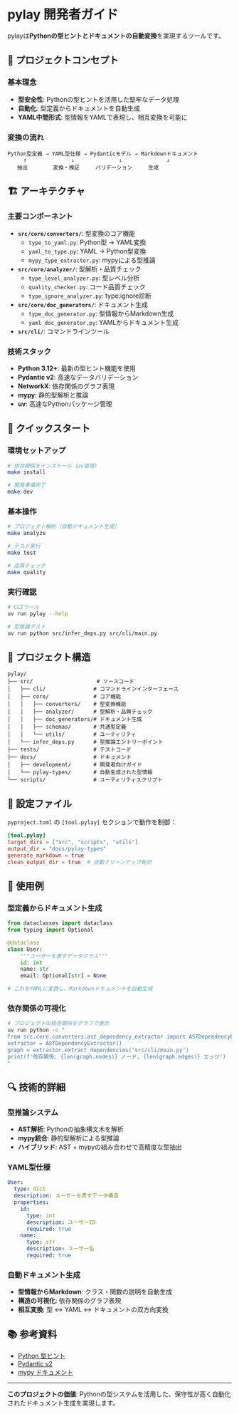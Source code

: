 # pylay 開発者ガイド

pylayは**Pythonの型ヒントとドキュメントの自動変換**を実現するツールです。

## 🎯 プロジェクトコンセプト

### 基本理念
- **型安全性**: Pythonの型ヒントを活用した堅牢なデータ処理
- **自動化**: 型定義からドキュメントを自動生成
- **YAML中間形式**: 型情報をYAMLで表現し、相互変換を可能に

### 変換の流れ
```
Python型定義 → YAML型仕様 → Pydanticモデル → Markdownドキュメント
     ↑              ↓              ↓              ↓
   抽出        変換・検証     バリデーション     生成
```

## 🏗️ アーキテクチャ

### 主要コンポーネント
- **`src/core/converters/`**: 型変換のコア機能
  - `type_to_yaml.py`: Python型 → YAML変換
  - `yaml_to_type.py`: YAML → Python型変換
  - `mypy_type_extractor.py`: mypyによる型推論
- **`src/core/analyzer/`**: 型解析・品質チェック
  - `type_level_analyzer.py`: 型レベル分析
  - `quality_checker.py`: コード品質チェック
  - `type_ignore_analyzer.py`: type:ignore診断
- **`src/core/doc_generators/`**: ドキュメント生成
  - `type_doc_generator.py`: 型情報からMarkdown生成
  - `yaml_doc_generator.py`: YAMLからドキュメント生成
- **`src/cli/`**: コマンドラインツール

### 技術スタック
- **Python 3.12+**: 最新の型ヒント機能を使用
- **Pydantic v2**: 高速なデータバリデーション
- **NetworkX**: 依存関係のグラフ表現
- **mypy**: 静的型解析と推論
- **uv**: 高速なPythonパッケージ管理

## 🚀 クイックスタート

### 環境セットアップ
```bash
# 依存関係をインストール（uv使用）
make install

# 開発準備完了
make dev
```

### 基本操作
```bash
# プロジェクト解析（自動ドキュメント生成）
make analyze

# テスト実行
make test

# 品質チェック
make quality
```

### 実行確認
```bash
# CLIツール
uv run pylay --help

# 型推論テスト
uv run python src/infer_deps.py src/cli/main.py
```

## 📁 プロジェクト構造

```
pylay/
├── src/                    # ソースコード
│   ├── cli/               # コマンドラインインターフェース
│   ├── core/              # コア機能
│   │   ├── converters/    # 型変換機能
│   │   ├── analyzer/      # 型解析・品質チェック
│   │   ├── doc_generators/# ドキュメント生成
│   │   ├── schemas/       # 共通型定義
│   │   └── utils/         # ユーティリティ
│   └── infer_deps.py      # 型推論エントリーポイント
├── tests/                 # テストコード
├── docs/                  # ドキュメント
│   ├── development/       # 開発者向けガイド
│   └── pylay-types/       # 自動生成された型情報
└── scripts/               # ユーティリティスクリプト
```

## 🔧 設定ファイル

`pyproject.toml` の `[tool.pylay]` セクションで動作を制御：

```toml
[tool.pylay]
target_dirs = ["src", "scripts", "utils"]
output_dir = "docs/pylay-types"
generate_markdown = true
clean_output_dir = true  # 自動クリーンアップ有効
```

## 🎨 使用例

### 型定義からドキュメント生成
```python
from dataclasses import dataclass
from typing import Optional

@dataclass
class User:
    """ユーザーを表すデータクラス"""
    id: int
    name: str
    email: Optional[str] = None

# これをYAMLに変換し、Markdownドキュメントを自動生成
```

### 依存関係の可視化
```bash
# プロジェクトの依存関係をグラフで表示
uv run python -c "
from src.core.converters.ast_dependency_extractor import ASTDependencyExtractor
extractor = ASTDependencyExtractor()
graph = extractor.extract_dependencies('src/cli/main.py')
print(f'依存関係: {len(graph.nodes)} ノード, {len(graph.edges)} エッジ')
"
```

## 🔍 技術的詳細

### 型推論システム
- **AST解析**: Pythonの抽象構文木を解析
- **mypy統合**: 静的型解析による型推論
- **ハイブリッド**: AST + mypyの組み合わせで高精度な型抽出

### YAML型仕様
```yaml
User:
  type: dict
  description: ユーザーを表すデータ構造
  properties:
    id:
      type: int
      description: ユーザーID
      required: true
    name:
      type: str
      description: ユーザー名
      required: true
```

### 自動ドキュメント生成
- **型情報からMarkdown**: クラス・関数の説明を自動生成
- **構造の可視化**: 依存関係のグラフ表現
- **相互変換**: 型 ↔ YAML ↔ ドキュメントの双方向変換

## 📚 参考資料

- [Python 型ヒント](https://docs.python.org/3/library/typing.html)
- [Pydantic v2](https://docs.pydantic.dev/)
- [mypy ドキュメント](https://mypy.readthedocs.io/)

---

**このプロジェクトの価値**: Pythonの型システムを活用した、保守性が高く自動化されたドキュメント生成を実現します。

